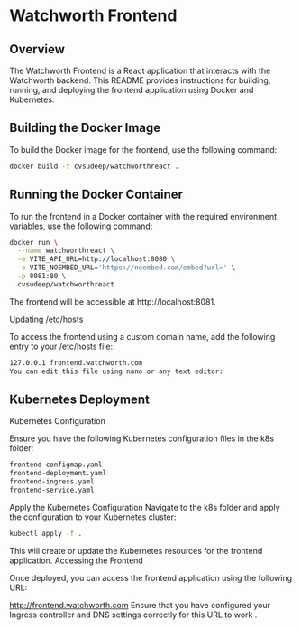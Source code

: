 
# Watchworth Frontend

## Overview

The Watchworth Frontend is a React application that interacts with the Watchworth backend. This README provides instructions for building, running, and deploying the frontend application using Docker and Kubernetes.

## Building the Docker Image

To build the Docker image for the frontend, use the following command:

```bash
docker build -t cvsudeep/watchworthreact .
```

## Running the Docker Container

To run the frontend in a Docker container with the required environment variables, use the following command:

```bash
docker run \
  --name watchworthreact \
  -e VITE_API_URL=http://localhost:8080 \
  -e VITE_NOEMBED_URL='https://noembed.com/embed?url=' \
  -p 8081:80 \
  cvsudeep/watchworthreact
  ```

The frontend will be accessible at http://localhost:8081.

Updating /etc/hosts

To access the frontend using a custom domain name, add the following entry to your /etc/hosts file:

```bash
127.0.0.1 frontend.watchworth.com
You can edit this file using nano or any text editor:
```


## Kubernetes Deployment

Kubernetes Configuration

Ensure you have the following Kubernetes configuration files in the k8s folder:
```bash
frontend-configmap.yaml
frontend-deployment.yaml
frontend-ingress.yaml
frontend-service.yaml
```
Apply the Kubernetes Configuration
Navigate to the k8s folder and apply the configuration to your Kubernetes cluster:

```bash
kubectl apply -f .
```

This will create or update the Kubernetes resources for the frontend application.
Accessing the Frontend

Once deployed, you can access the frontend application using the following URL:


http://frontend.watchworth.com
Ensure that you have configured your Ingress controller and DNS settings correctly for this URL to work .